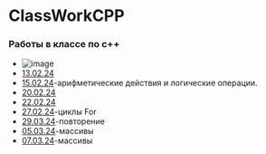 # ClassWorkCPP
### Работы в классе по c++
- ![image](https://github.com/rqwhy/rqwhy/assets/157617055/0f8afdd9-e267-4a7d-9cab-14a78ae38070)
- [13.02.24](https://github.com/rqwhy/ClassWorkCPP/blob/main/13.02.24)
- [15.02.24](https://github.com/rqwhy/ClassWorkCPP/blob/main/15.02.24.cpp)-арифметические действия и логические операции.
- [20.02.24](https://github.com/rqwhy/ClassWorkCPP/blob/main/20.02)
- [22.02.24](https://github.com/rqwhy/ClassWorkCPP/blob/main/22.02)
- [27.02.24](https://github.com/rqwhy/ClassWorkCPP/blob/main/27.02)-циклы For
- [29.03.24](https://github.com/rqwhy/ClassWorkCPP/blob/main/29.02)-повторение
- [05.03.24](https://github.com/rqwhy/ClassWorkCPP/blob/main/05.03.cpp)-массивы
- [07.03.24](https://github.com/rqwhy/ClassWorkCPP/blob/main/07.03.24.cpp)-массивы
